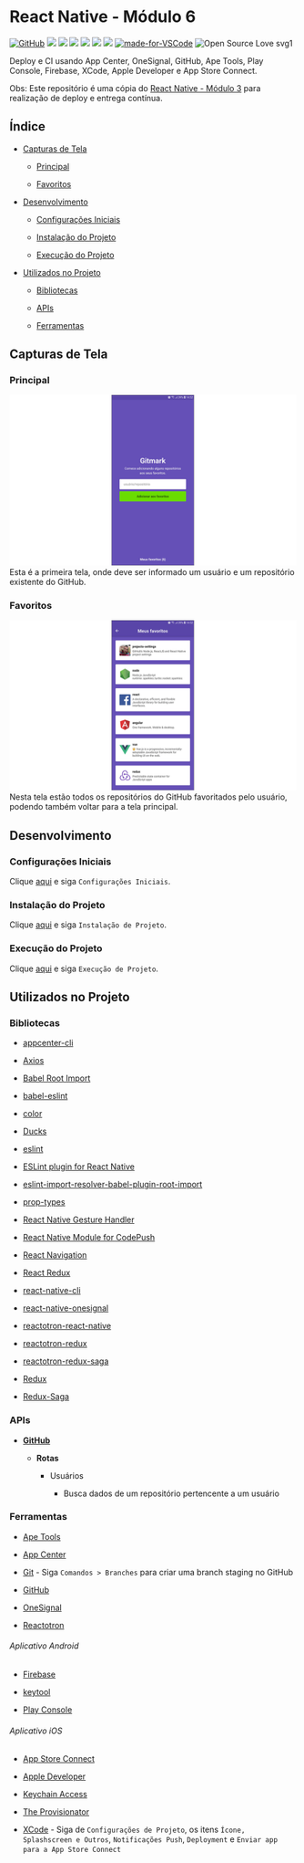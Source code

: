 # React Native - Módulo 6

[![GitHub](https://img.shields.io/github/license/mashape/apistatus.svg)](https://github.com/osvaldokalvaitir/react-native-modulo6/blob/master/LICENSE)
![](https://img.shields.io/github/package-json/v/osvaldokalvaitir/react-native-modulo6.svg)
![](https://img.shields.io/github/last-commit/osvaldokalvaitir/react-native-modulo6.svg?color=red)
![](https://img.shields.io/github/languages/top/osvaldokalvaitir/react-native-modulo6.svg?color=yellow)
![](https://img.shields.io/github/languages/count/osvaldokalvaitir/react-native-modulo6.svg?color=lightgrey)
![](https://img.shields.io/github/languages/code-size/osvaldokalvaitir/react-native-modulo6.svg)
![](https://img.shields.io/github/repo-size/osvaldokalvaitir/react-native-modulo6.svg?color=blueviolet)
[![made-for-VSCode](https://img.shields.io/badge/Made%20for-VSCode-1f425f.svg)](https://code.visualstudio.com/)
![Open Source Love svg1](https://badges.frapsoft.com/os/v1/open-source.svg?v=103)

Deploy e CI usando App Center, OneSignal, GitHub, Ape Tools, Play Console, Firebase, XCode, Apple Developer e App Store Connect.

Obs: Este repositório é uma cópia do [React Native - Módulo 3](https://github.com/osvaldokalvaitir/react-native-modulo3) para realização de deploy e entrega contínua.

## Índice

- [Capturas de Tela](#capturas-de-tela)

  - [Principal](#principal)

  - [Favoritos](#favoritos)

- [Desenvolvimento](#desenvolvimento)

  - [Configurações Iniciais](#configurações-iniciais)

  - [Instalação do Projeto](#instalação-do-projeto)

  - [Execução do Projeto](#execução-do-projeto)

- [Utilizados no Projeto](#utilizados-no-projeto)

  - [Bibliotecas](#bibliotecas)

  - [APIs](#apis)

  - [Ferramentas](#ferramentas)

## Capturas de Tela

### Principal

![Main](/assets/main.png)
Esta é a primeira tela, onde deve ser informado um usuário e um repositório existente do GitHub.

### Favoritos

![Favorites](/assets/favorites.png)
Nesta tela estão todos os repositórios do GitHub favoritados pelo usuário, podendo também voltar para a tela principal.

## Desenvolvimento

### Configurações Iniciais

Clique [aqui](https://github.com/osvaldokalvaitir/projects-settings/blob/master/README.md) e siga `Configurações Iniciais`.

### Instalação do Projeto

Clique [aqui](https://github.com/osvaldokalvaitir/projects-settings/blob/master/nodejs/nodejs.md) e siga `Instalação de Projeto`.

### Execução do Projeto

Clique [aqui](https://github.com/osvaldokalvaitir/projects-settings/blob/master/nodejs/libs/react-native-cli.md) e siga `Execução de Projeto`.

## Utilizados no Projeto

### Bibliotecas

- [appcenter-cli](https://github.com/osvaldokalvaitir/projects-settings/blob/master/nodejs/libs/appcenter-cli.md)

- [Axios](https://github.com/osvaldokalvaitir/projects-settings/blob/master/nodejs/libs/axios.md)

- [Babel Root Import](https://github.com/osvaldokalvaitir/projects-settings/blob/master/nodejs/libs/babel-plugin-root-import.md)

- [babel-eslint](https://github.com/osvaldokalvaitir/projects-settings/blob/master/nodejs/libs/babel-eslint.md)

- [color](https://github.com/osvaldokalvaitir/projects-settings/blob/master/nodejs/libs/color.md)

- [Ducks](https://github.com/osvaldokalvaitir/projects-settings/blob/master/nodejs/libs/ducks.md)

- [eslint](https://github.com/osvaldokalvaitir/projects-settings/blob/master/nodejs/libs/eslint.md)

- [ESLint plugin for React Native](https://github.com/osvaldokalvaitir/projects-settings/blob/master/nodejs/libs/eslint-plugin-react-native.md)

- [eslint-import-resolver-babel-plugin-root-import](https://github.com/osvaldokalvaitir/projects-settings/blob/master/nodejs/libs/eslint-import-resolver-babel-plugin-root-import.md)

- [prop-types](https://github.com/osvaldokalvaitir/projects-settings/blob/master/nodejs/libs/prop-types.md)

- [React Native Gesture Handler](https://github.com/osvaldokalvaitir/projects-settings/blob/master/nodejs/libs/react-native-gesture-handler.md)

- [React Native Module for CodePush](https://github.com/osvaldokalvaitir/projects-settings/blob/master/nodejs/libs/react-native-code-push.md)

- [React Navigation](https://github.com/osvaldokalvaitir/projects-settings/blob/master/nodejs/libs/react-navigation.md)

- [React Redux](https://github.com/osvaldokalvaitir/projects-settings/blob/master/nodejs/libs/react-redux.md)

- [react-native-cli](https://github.com/osvaldokalvaitir/projects-settings/blob/master/nodejs/libs/react-native-cli.md)

- [react-native-onesignal](https://github.com/osvaldokalvaitir/projects-settings/blob/master/nodejs/libs/react-native-onesignal.md)

- [reactotron-react-native](https://github.com/osvaldokalvaitir/projects-settings/blob/master/nodejs/libs/reactotron-react-native.md)

- [reactotron-redux](https://github.com/osvaldokalvaitir/projects-settings/blob/master/nodejs/libs/reactotron-redux.md)

- [reactotron-redux-saga](https://github.com/osvaldokalvaitir/projects-settings/blob/master/nodejs/libs/reactotron-redux-saga.md)

- [Redux](https://github.com/osvaldokalvaitir/projects-settings/blob/master/nodejs/libs/redux.md)

- [Redux-Saga](https://github.com/osvaldokalvaitir/projects-settings/blob/master/nodejs/libs/redux-saga.md)

### APIs

- **[GitHub](https://api.github.com)**

  - **Rotas**

    - Usuários

      - Busca dados de um repositório pertencente a um usuário

### Ferramentas

- [Ape Tools](https://github.com/osvaldokalvaitir/projects-settings/blob/master/icon/apetools.md)

- [App Center](https://github.com/osvaldokalvaitir/projects-settings/blob/master/ci-cd/app-center.md)

- [Git](https://github.com/osvaldokalvaitir/projects-settings/blob/master/version-control/git.md) - Siga `Comandos > Branches` para criar uma branch staging no GitHub

- [GitHub](https://github.com/osvaldokalvaitir/projects-settings/blob/master/version-control/github.md)

- [OneSignal](https://github.com/osvaldokalvaitir/projects-settings/blob/master/push-notification/onesignal.md)

- [Reactotron](https://github.com/osvaldokalvaitir/projects-settings/blob/master/inspector/reactotron.md)

###### Aplicativo Android

- [Firebase](https://github.com/osvaldokalvaitir/projects-settings/blob/master/development-platform/firebase.md)

- [keytool](https://github.com/osvaldokalvaitir/projects-settings/blob/master/password-certificate/keytool.md)

- [Play Console](https://github.com/osvaldokalvaitir/projects-settings/blob/master/development-platform/play-console.md)

###### Aplicativo iOS

- [App Store Connect](https://github.com/osvaldokalvaitir/projects-settings/blob/master/development-platform/app-store-connect.md)

- [Apple Developer](https://github.com/osvaldokalvaitir/projects-settings/blob/master/development-platform/aple-developer.md)

- [Keychain Access](https://github.com/osvaldokalvaitir/projects-settings/blob/master/password-certificate/keychain-access.md)

- [The Provisionator](https://github.com/osvaldokalvaitir/projects-settings/blob/master/password-certificate/the-provisionator.md)

- [XCode](https://github.com/osvaldokalvaitir/projects-settings/blob/master/ide/xcode.md) - Siga de `Configurações de Projeto`, os itens `Ícone, Splashscreen e Outros`, `Notificações Push`, `Deployment` e `Enviar app para a App Store Connect`
